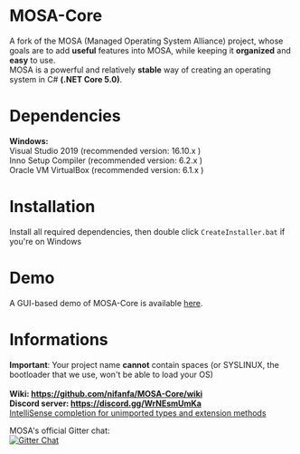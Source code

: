 # MOSA-Core
A fork of the MOSA (Managed Operating System Alliance) project, whose goals are to add **useful** features into MOSA, while keeping it **organized** and **easy** to use.<br/>
MOSA is a powerful and relatively **stable** way of creating an operating system in C# **(.NET Core 5.0)**.

# Dependencies
**Windows:**
<br/>
Visual Studio 2019 (recommended version: 16.10.x )<br/>
Inno Setup Compiler (recommended version: 6.2.x )<br/>
Oracle VM VirtualBox (recommended version: 6.1.x )<br/>

# Installation
Install all required dependencies, then double click ``CreateInstaller.bat`` if you're on Windows

# Demo
A GUI-based demo of MOSA-Core is available [here](https://github.com/nifanfa/MOSA-GUI-Sample).

# Informations
**Important**: Your project name **cannot** contain spaces (or SYSLINUX, the bootloader that we use, won't be able to load your OS)  
<br/>
**Wiki: https://github.com/nifanfa/MOSA-Core/wiki<br/>**
**Discord server: https://discord.gg/WrNEsmUmKa<br/>**
[IntelliSense completion for unimported types and extension methods](https://docs.microsoft.com/en-us/visualstudio/ide/reference/intellisense-completion-unimported-types-extension-methods?view=vs-2019)<br/>

MOSA's official Gitter chat:<br/>
[![Gitter Chat][gitter-image]][gitter-chat]

[gitter-image]: https://img.shields.io/badge/gitter-join%20chat%20-blue.svg
[gitter2-image]: https://badges.gitter.im/Join%20Chat.svg
[gitter-chat]: https://gitter.im/mosa/MOSA-Project
